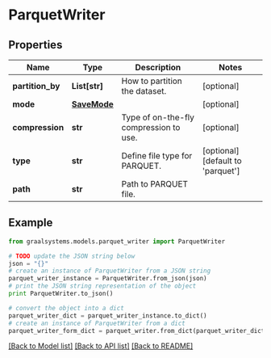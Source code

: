 # ParquetWriter


## Properties

Name | Type | Description | Notes
------------ | ------------- | ------------- | -------------
**partition_by** | **List[str]** | How to partition the dataset. | [optional] 
**mode** | [**SaveMode**](SaveMode.md) |  | [optional] 
**compression** | **str** | Type of on-the-fly compression to use. | [optional] 
**type** | **str** | Define file type for PARQUET. | [optional] [default to 'parquet']
**path** | **str** | Path to PARQUET file. | 

## Example

```python
from graalsystems.models.parquet_writer import ParquetWriter

# TODO update the JSON string below
json = "{}"
# create an instance of ParquetWriter from a JSON string
parquet_writer_instance = ParquetWriter.from_json(json)
# print the JSON string representation of the object
print ParquetWriter.to_json()

# convert the object into a dict
parquet_writer_dict = parquet_writer_instance.to_dict()
# create an instance of ParquetWriter from a dict
parquet_writer_form_dict = parquet_writer.from_dict(parquet_writer_dict)
```
[[Back to Model list]](../README.md#documentation-for-models) [[Back to API list]](../README.md#documentation-for-api-endpoints) [[Back to README]](../README.md)


